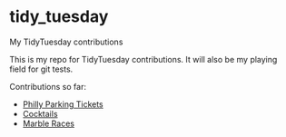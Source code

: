 # tidy_tuesday
My TidyTuesday contributions

This is my repo for TidyTuesday contributions. It will also be my playing field for git tests.

Contributions so far:

* [Philly Parking Tickets](https://github.com/SebaStad/tidy_tuesday/tree/master/3_12_2019)
* [Cocktails](https://github.com/SebaStad/tidy_tuesday/tree/master/29_05_2020)
* [Marble Races](https://github.com/SebaStad/tidy_tuesday/tree/master/02_06_2020)